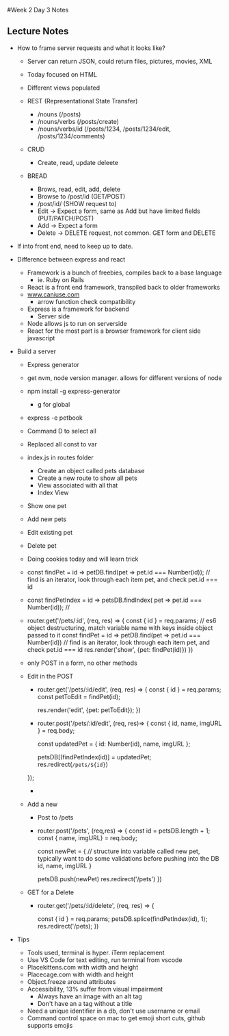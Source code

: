 #Week 2 Day 3 Notes
## Lecture Notes

* How to frame server requests and what it looks like? 
  * Server can return JSON, could return files, pictures, movies, XML
  * Today focused on HTML
  * Different views populated
  * REST (Representational State Transfer)
    * /nouns (/posts)
    * /nouns/verbs (/posts/create)
    * /nouns/verbs/id (/posts/1234, /posts/1234/edit, /posts/1234/comments)
    
  * CRUD
    * Create, read, update deleete

  * BREAD
    * Brows, read, edit, add, delete
    * Browse to /post/id (GET/POST)
    * /post/id/ (SHOW request to)
    * Edit -> Expect a form, same as Add but have limited fields (PUT/PATCH/POST)
    * Add -> Expect a form
    * Delete -> DELETE request, not common. GET form and DELETE

* If into front end, need to keep up to date. 

* Difference between express and react
  * Framework is a bunch of freebies, compiles back to a base language
    * ie. Ruby on Rails
  * React is a front end framework, transpiled back to older frameworks
  * www.caniuse.com
    * arrow function check compatibility
  * Express is a framework for backend
    * Server side
  * Node allows js to run on serverside
  * React for the most part is a browser framework for client side javascript

* Build a server
  * Express generator
  * get nvm, node version manager. allows for different versions of node
  * npm install -g express-generator
    * g for global
  * express -e petbook
  * Command D to select all
  * Replaced all const to var
  * index.js in routes folder
    * Create an object called pets database
    * Create a new route to show all pets
    * View associated with all that
    * Index View
  * Show one pet
  * Add new pets
  * Edit existing pet
  * Delete pet
  * Doing cookies today and will learn trick
  * const findPet = id => petDB.find(pet => pet.id === Number(id)); // find is an iterator, look through each item pet, and check pet.id === id
  * const findPetIndex = id => petsDB.findIndex( pet => pet.id === Number(id)); // 
  * router.get('/pets/:id', (req, res) => {
    const { id } = req.params; // es6 object destructuring, match variable name with keys inside object passed to it
    const findPet = id => petDB.find(pet => pet.id === Number(id)) // find is an iterator, look through each item pet, and check pet.id === id
    res.render('show', {pet: findPet(id)})
  })

  * only POST in a form, no other methods
  * Edit in the POST
    * router.get('/pets/:id/edit', (req, res) => {
      const { id } = req.params;
      const petToEdit = findPet(id);

      res.render('edit', {pet: petToEdit});
    })
    * router.post('/pets/:id/edit', (req, res)=> {
      const {
        id, 
        name, 
        imgURL
      } = req.body;

      const updatedPet = {
        id: Number(id),
        name,
        imgURL
      };
      
      petsDB[(findPetIndex(id)] = updatedPet;
      res.redirect(`/pets/${id}`)

    });
    * <input type ="hidden" name="id" value="<%= pet.id.name %>">
  * Add a new 
    * Post to /pets
    * router.post('/pets', (req,res) => {
        const id = petsDB.length + 1;
        const { name, imgURL} = req.body;

        const newPet = { // structure into variable called new pet, typically want to do some validations before pushing into the DB
          id,
          name,
          imgURL
        }

        petsDB.push(newPet)
        res.redirect('/pets')
    })
  * GET for a Delete
    * router.get('/pets/:id/delete', (req, res) => {

      const { id } = req.params;
      petsDB.splice(findPetIndex(id), 1);
      res.redirect('/pets);
    }) 

* Tips
  * Tools used, terminal is hyper. iTerm replacement
  * Use VS Code for text editing, run terminal from vscode
  * Placekittens.com with width and height
  * Placecage.com with width and height
  * Object.freeze around attributes 
  * Accessibility, 13% suffer from visual impairment
    * Always have an image with an alt tag
    * Don't have an a tag without a title
  * Need a unique identifier in a db, don't use username or email
  * Command control space on mac to get emoji short cuts, github supports emojis